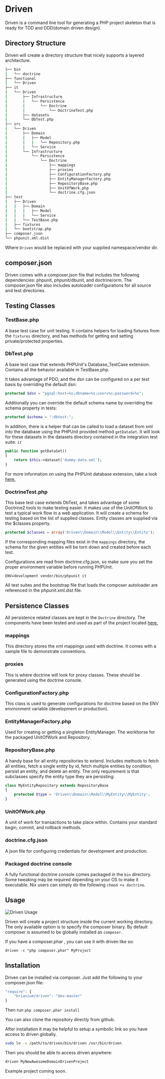Driven
======
Driven is a command line tool for generating a PHP project skeleton
that is ready for TDD and DDD(domain driven design).

Directory Structure
-------------------
Driven will create a directory structure that nicely supports a layered architecture.

```bash
├── bin
|   └── doctrine
├── functional
|   └── Driven
├── it
|   └── Driven
|       ├── Infrastructure
|       |   └── Persistence
|       |       └── Doctrine
|       |           └── DoctrineTest.php
|       ├── datasets
|       └── DbTest.php
├── src
|   └── Driven
|       ├── Domain
|       |   ├── Model
|       |   |   └── Repository.php
|       |   └── Service
|       └── Infrastructure
|           └── Persistence
|               └── Doctrine
|                   ├── mappings
|                   ├── proxies
|                   ├── ConfigurationFactory.php
|                   ├── EntityManagerFactory.php
|                   ├── RepositoryBase.php
|                   ├── UnitOfWork.php
|                   └── doctrine.cfg.json
├── test
|   ├── Driven
|   |   ├── Domain
|   |   |   ├── Model
|   |   |   └── Service
|   |   └── TestBase.php
|   ├── fixtures
|   └── bootstrap.php
├── composer.json
└── phpunit.xml.dist
```

Where `Driven` would be replaced with your supplied namespace/vendor dir.

composer.json
-------------
Driven comes with a composer.json file that includes the following dependencies: phpunit, phpunit/dbunit, and doctrine/orm. 
The composer.json file also includes autoloader configurations for all source and test directories.

Testing Classes
---------------
### TestBase.php ###
A base test case for unit testing. It contains helpers for loading fixtures from the `fixtures` directory, and has methods for getting and setting private/protected properties.

### DbTest.php ###
A base test case that extends PHPUnit's Database_TestCase extension. Contains all the behavior available in TestBase.php.

It takes advantage of PDO, and the dsn can be configured on a per test basis by overriding the default dsn:

```php
protected $dsn = "pgsql:host=%s;dbname=%s;user=%s;password=%s";
```

Additionally you can override the default schema name by overriding the schema property in tests:

```php
protected $schema = ":dbtest:";
```

In addition, there is a helper that can be called to load a dataset from xml into the database using the PHPUnit provided method `getDataSet`. It will look for these datasets in the datasets directory contained in the integration test suite: `it`

```php
public function getDataSet()
{
    return $this->dataset('dummy-data.xml');
}
```
For more information on using the PHPUnit database extension, take a look [here.](http://www.phpunit.de/manual/current/en/database.html)

### DoctrineTest.php ###
This base test case extends DbTest, and takes advantage of some Doctrine2 tools to make testing easier. It makes use of the UnitOfWork to test a typical work flow in a web application. It will create a schema for testing based on the list of supplied classes. Entity classes are supplied via the $classes property.

```php
protected $classes = array('Driven\\Domain\\Model\\Entity\\Entity');
```

If the corresponding mapping files exist in the `mappings` directory, the schema for the given entities will be torn down and created before each test.

Configurations are read from doctrine.cfg.json, so make sure you set the proper environment variable before running PHPUnit.

`ENV=development vendor/bin/phpunit it`

All test suites and the bootstrap file that loads the composer autoloader are referenced in the phpunit.xml.dist file.

Persistence Classes
-------------------
All persistence related classes are kept in the `Doctrine` directory. The components have been tested and used as part of the project located [here.](https://github.com/brianium/php-classic-blog)

### mappings ###
This directory stores the xml mappings used with doctrine. It comes with a sample file to demonstrate conventions.

### proxies ###
This is where doctrine will look for proxy classes. These should be generated using the doctrine console.

### ConfigurationFactory.php ###
This class is used to generate configurations for doctrine based on the ENV environment variable (development or production).

### EntityManagerFactory.php ###
Used for creating or getting a singleton EntityManager. The workhorse for the packaged UnitOfWork and Repository.

### RepositoryBase.php ###
A handy base for all entity repositories to extend. Includes methods to fetch all entities, fetch a single entity by id, fetch multiple entities by condition, persist an entity, and delete an entity. The only requirement is that subclasses specify the entity type they are persisting:

```php
class MyEntityRepository extends RepositoryBase
{
    protected $type = 'Driven\\Domain\\Model\\MyEntity\\MyEntity';
}
```

### UnitOfWork.php ###
A unit of work for transactions to take place within. Contains your standard begin, commit, and rollback methods.

### doctrine.cfg.json ###
A json file for configuring credentials for development and production.

### Packaged doctrine console ###
A fully functional doctrine console comes packaged in the `bin` directory. Some tweaking may be required depending on your OS to make it executable. Nix users can simply do the following `chmod +x doctrine`.

Usage
-----
![Driven Usage](https://raw.github.com/brianium/driven/master/driven-usage.png "Driven Console Usage")

Driven will create a project structure inside the current working directory. The only available option is to specify the composer binary. By default composer is assumed to be globally installed as `composer`.

If you have a composer.phar , you can use it with driven like so:

`driven -c "php composer.phar" MyProject`

Installation
------------
Driven can be installed via composer. Just add the following to your composer.json file:
```js
"require": {
    "brianium/driven": "dev-master"
}
```
Then run `php composer.phar install`

You can also clone the repository directly from github.

After installation it may be helpful to setup a symbolic link so you have access to driven globally.

```bash
sudo ln -s /path/to/driven/bin/driven /usr/bin/driven
```
Then you should be able to access driven anywhere:

```bash
driven MyNewAwesomeDomainDrivenProject
```

Example project coming soon.